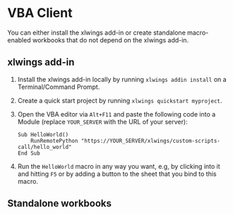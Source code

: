 # VBA Client

You can either install the xlwings add-in or create standalone macro-enabled workbooks that do not depend on the xlwings add-in.

## xlwings add-in

1. Install the xlwings add-in locally by running `xlwings addin install` on a Terminal/Command Prompt.
2. Create a quick start project by running `xlwings quickstart myproject`.
3. Open the VBA editor via `Alt+F11` and paste the following code into a Module (replace `YOUR_SERVER` with the URL of your server):

   ```vb.net
   Sub HelloWorld()
       RunRemotePython "https://YOUR_SERVER/xlwings/custom-scripts-call/hello_world"
   End Sub
   ```

4. Run the `HelloWorld` macro in any way you want, e.g, by clicking into it and hitting `F5` or by adding a button to the sheet that you bind to this macro.

## Standalone workbooks
